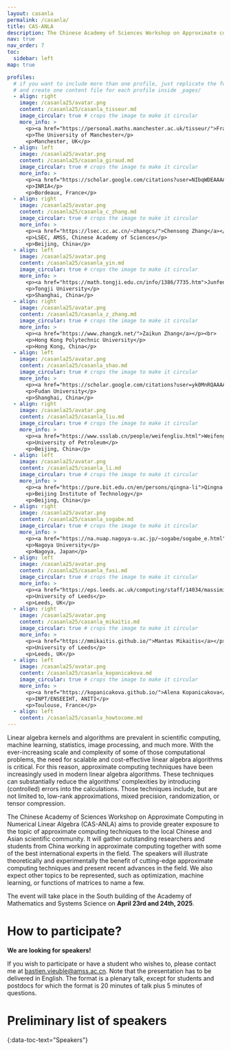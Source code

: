 ```yaml
---
layout: casanla
permalink: /casanla/
title: CAS-ANLA
description: The Chinese Academy of Sciences Workshop on Approximate computing in Numerical Linear Algebra (2025 Edition).
nav: true
nav_order: 7
toc:
  sidebar: left
map: true

profiles:
  # if you want to include more than one profile, just replicate the following block
  # and create one content file for each profile inside _pages/
  - align: right
    image: /casanla25/avatar.png
    content: /casanla25/casanla_tisseur.md
    image_circular: true # crops the image to make it circular
    more_info: >
      <p><a href="https://personal.maths.manchester.ac.uk/tisseur/">Françoise Tisseur</a></p>
      <p>The University of Manchester</p>
      <p>Manchester, UK</p>
  - align: left
    image: /casanla25/avatar.png
    content: /casanla25/casanla_giraud.md
    image_circular: true # crops the image to make it circular
    more_info: >
      <p><a href="https://scholar.google.com/citations?user=NIbqWDEAAAAJ&hl=fr">Luc Giraud</a></p><br>
      <p>INRIA</p>
      <p>Bordeaux, France</p>
  - align: right
    image: /casanla25/avatar.png
    content: /casanla25/casanla_c_zhang.md
    image_circular: true # crops the image to make it circular
    more_info: >
      <p><a href="https://lsec.cc.ac.cn/~zhangcs/">Chensong Zhang</a></p><br>
      <p>LSEC, AMSS, Chinese Academy of Sciences</p>
      <p>Beijing, China</p>
  - align: left
    image: /casanla25/avatar.png
    content: /casanla25/casanla_yin.md
    image_circular: true # crops the image to make it circular
    more_info: >
      <p><a href="https://math.tongji.edu.cn/info/1386/7735.htm">Junfeng Yin</a></p><br>
      <p>Tongji University</p>
      <p>Shanghai, China</p>
  - align: right
    image: /casanla25/avatar.png
    content: /casanla25/casanla_z_zhang.md
    image_circular: true # crops the image to make it circular
    more_info: >
      <p><a href="https://www.zhangzk.net/">Zaikun Zhang</a></p><br>
      <p>Hong Kong Polytechnic University</p>
      <p>Hong Kong, China</p>
  - align: left
    image: /casanla25/avatar.png
    content: /casanla25/casanla_shao.md
    image_circular: true # crops the image to make it circular
    more_info: >
      <p><a href="https://scholar.google.com/citations?user=yk0MnRQAAAAJ&hl=en">Meiyue Shao</a></p><br>
      <p>Fudan University</p>
      <p>Shanghai, China</p>
  - align: right
    image: /casanla25/avatar.png
    content: /casanla25/casanla_liu.md
    image_circular: true # crops the image to make it circular
    more_info: >
      <p><a href="https://www.ssslab.cn/people/weifengliu.html">Weifeng Liu</a></p><br>
      <p>University of Petroleum</p>
      <p>Beijing, China</p>
  - align: left
    image: /casanla25/avatar.png
    content: /casanla25/casanla_li.md
    image_circular: true # crops the image to make it circular
    more_info: >
      <p><a href="https://pure.bit.edu.cn/en/persons/qingna-li">Qingna Li</a></p><br>
      <p>Beijing Institute of Technology</p>
      <p>Beijing, China</p>
  - align: right
    image: /casanla25/avatar.png
    content: /casanla25/casanla_sogabe.md
    image_circular: true # crops the image to make it circular
    more_info: >
      <p><a href="https://na.nuap.nagoya-u.ac.jp/~sogabe/sogabe_e.html">Tomohiro Sogabe</a></p><br>
      <p>Nagoya University</p>
      <p>Nagoya, Japan</p>
  - align: left
    image: /casanla25/avatar.png
    content: /casanla25/casanla_fasi.md
    image_circular: true # crops the image to make it circular
    more_info: >
      <p><a href="https://eps.leeds.ac.uk/computing/staff/14034/massimiliano-fasi">Massimiliano Fasi</a></p><br>
      <p>University of Leeds</p>
      <p>Leeds, UK</p>
  - align: right
    image: /casanla25/avatar.png
    content: /casanla25/casanla_mikaitis.md
    image_circular: true # crops the image to make it circular
    more_info: >
      <p><a href="https://mmikaitis.github.io/">Mantas Mikaitis</a></p><br>
      <p>University of Leeds</p>
      <p>Leeds, UK</p>
  - align: left
    image: /casanla25/avatar.png
    content: /casanla25/casanla_kopanicakova.md
    image_circular: true # crops the image to make it circular
    more_info: >
      <p><a href="https://kopanicakova.github.io/">Alena Kopanicakova</a></p><br>
      <p>INPT/ENSEEIHT, ANITI</p>
      <p>Toulouse, France</p>
  - align: left
    content: /casanla25/casanla_howtocome.md
---
```


<!-- [Custom foo description](#mantas-mikaitis) -->

Linear algebra kernels and algorithms are prevalent in scientific computing, machine learning, statistics, image processing, and much more. With the ever-increasing scale and complexity of some of those computational problems, the need for scalable and cost-effective linear algebra algorithms is critical. For this reason, approximate computing techniques have been increasingly used in modern linear algebra algorithms. These techniques can substantially reduce the algorithms’ complexities by introducing (controlled) errors into the calculations. Those techniques include, but are not limited to, low-rank approximations, mixed precision, randomization, or tensor compression.

The Chinese Academy of Sciences Workshop on Approximate Computing in Numerical Linear Algebra (CAS-ANLA) aims to provide greater exposure to the topic of approximate computing techniques to the local Chinese and Asian scientific community. It will gather outstanding researchers and students from China working in approximate computing together with some of the best international experts in the field. The speakers will illustrate theoretically and experimentally the benefit of cutting-edge approximate computing techniques and present recent advances in the field. We also expect other topics to be represented, such as optimization, machine learning, or functions of matrices to name a few.

The event will take place in the South building of the Academy of Mathematics
and Systems Science on **April 23rd and 24th, 2025**. 

# How to participate?

**We are looking for speakers!**

If you wish to participate or have a student who wishes to, please contact me
at <a href= "mailto:bastien.vieuble@amss.ac.cn">bastien.vieuble@amss.ac.cn</a>.
Note that the presentation has to be delivered in English. The format is a
plenary talk, except for students and postdocs for which the format is 20
minutes of talk plus 5 minutes of questions.

<!-- # Program (TBA) -->
<!-- {:data-toc-text="Program"} -->
<!---->

# Preliminary list of speakers
{:data-toc-text="Speakers"}
